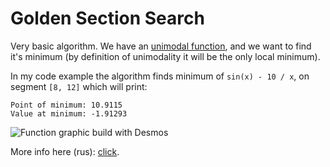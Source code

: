 # Golden Section Search

Very basic algorithm. We have an [unimodal function](https://en.wikipedia.org/wiki/Unimodality), and we want to find it's minimum (by definition of unimodality it will be the only local minimum).

In my code example the algorithm finds minimum of `sin(x) - 10 / x`, on segment `[8, 12]` which will print:

```
Point of minimum: 10.9115
Value at minimum: -1.91293
```

![Function graphic build with Desmos](http://url/to/img.png)

More info here (rus): [click](http://www.machinelearning.ru/wiki/index.php?title=%D0%9C%D0%B5%D1%82%D0%BE%D0%B4_%D0%B7%D0%BE%D0%BB%D0%BE%D1%82%D0%BE%D0%B3%D0%BE_%D1%81%D0%B5%D1%87%D0%B5%D0%BD%D0%B8%D1%8F._%D0%A1%D0%B8%D0%BC%D0%BC%D0%B5%D1%82%D1%80%D0%B8%D1%87%D0%BD%D1%8B%D0%B5_%D0%BC%D0%B5%D1%82%D0%BE%D0%B4%D1%8B).
